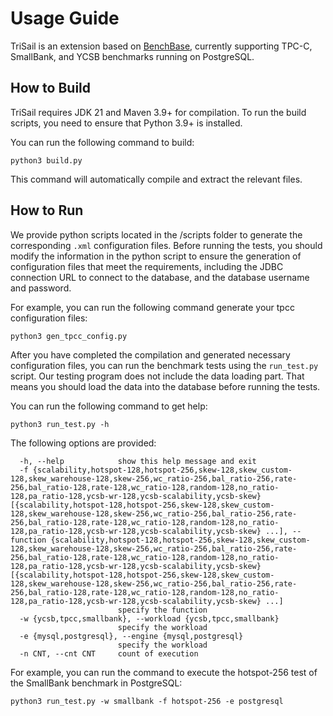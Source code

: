 # Usage Guide
TriSail is an extension based on [BenchBase](https://github.com/cmu-db/benchbase), currently supporting TPC-C, SmallBank, and YCSB benchmarks running on PostgreSQL.
## How to Build
TriSail requires JDK 21 and Maven 3.9+ for compilation. To run the build scripts, you need to ensure that Python 3.9+ is installed.


You can run the following command to build:
```
python3 build.py
```
This command will automatically compile and extract the relevant files.
## How to Run
We provide python scripts located in the /scripts folder to generate the corresponding `.xml` configuration files. Before running the tests, you should modify the information in the python script to ensure the generation of configuration files that meet the requirements, including the JDBC connection URL to connect to the database, and the database username and password.

For example, you can run the following command generate your tpcc configuration files:
```
python3 gen_tpcc_config.py
```
After you have completed the compilation and generated necessary configuration files, you can run the benchmark tests using the `run_test.py` script. Our testing program does not include the data loading part.
That means you should load the data into the database before running the tests.

You can run the following command to get help:
```
python3 run_test.py -h
```
The following options are provided:
```
  -h, --help            show this help message and exit
  -f {scalability,hotspot-128,hotspot-256,skew-128,skew_custom-128,skew_warehouse-128,skew-256,wc_ratio-256,bal_ratio-256,rate-256,bal_ratio-128,rate-128,wc_ratio-128,random-128,no_ratio-128,pa_ratio-128,ycsb-wr-128,ycsb-scalability,ycsb-skew} [{scalability,hotspot-128,hotspot-256,skew-128,skew_custom-128,skew_warehouse-128,skew-256,wc_ratio-256,bal_ratio-256,rate-256,bal_ratio-128,rate-128,wc_ratio-128,random-128,no_ratio-128,pa_ratio-128,ycsb-wr-128,ycsb-scalability,ycsb-skew} ...], --function {scalability,hotspot-128,hotspot-256,skew-128,skew_custom-128,skew_warehouse-128,skew-256,wc_ratio-256,bal_ratio-256,rate-256,bal_ratio-128,rate-128,wc_ratio-128,random-128,no_ratio-128,pa_ratio-128,ycsb-wr-128,ycsb-scalability,ycsb-skew} [{scalability,hotspot-128,hotspot-256,skew-128,skew_custom-128,skew_warehouse-128,skew-256,wc_ratio-256,bal_ratio-256,rate-256,bal_ratio-128,rate-128,wc_ratio-128,random-128,no_ratio-128,pa_ratio-128,ycsb-wr-128,ycsb-scalability,ycsb-skew} ...]
                        specify the function
  -w {ycsb,tpcc,smallbank}, --workload {ycsb,tpcc,smallbank}
                        specify the workload
  -e {mysql,postgresql}, --engine {mysql,postgresql}
                        specify the workload
  -n CNT, --cnt CNT     count of execution
```
For example, you can run the command to execute the hotspot-256 test of the SmallBank benchmark in PostgreSQL:
```
python3 run_test.py -w smallbank -f hotspot-256 -e postgresql
```
